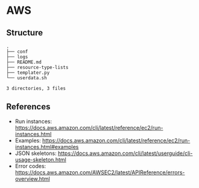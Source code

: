 # AWS

## Structure

```
.
├── conf
├── logs
├── README.md
├── resource-type-lists
├── templater.py
└── userdata.sh

3 directories, 3 files
```

## References

- Run instances: https://docs.aws.amazon.com/cli/latest/reference/ec2/run-instances.html
- Examples: https://docs.aws.amazon.com/cli/latest/reference/ec2/run-instances.html#examples
- JSON skeletons: https://docs.aws.amazon.com/cli/latest/userguide/cli-usage-skeleton.html
- Error codes: https://docs.aws.amazon.com/AWSEC2/latest/APIReference/errors-overview.html